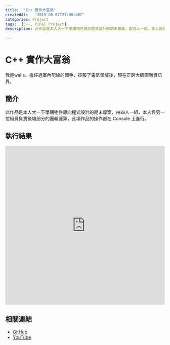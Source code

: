 ```yaml
---
title:  "C++ 實作大富翁"
createdAt:   '2019-06-01T21:00:00Z'
categories: Project
tags:  [C++, Final Project]
description: 此作品是本人大一下學期物件導向程式設計的期末專案，由四人一組，本人與另一位組員負責後端部分的邏輯運算，此項作品的操作都在 Console 上進行。

---
```

# C++ 實作大富翁
我是wells，擔任過室內配線的國手，征服了電氣領域後，現在正跨大版圖到資訊界。

## 簡介
此作品是本人大一下學期物件導向程式設計的期末專案，由四人一組，本人與另一位組員負責後端部分的邏輯運算，此項作品的操作都在 Console 上進行。

## 執行結果

<iframe width="100%" height="500" src="https://www.youtube.com/embed/u2GF4X78HGw" title="YouTube video player" frameborder="0" allow="accelerometer; autoplay; clipboard-write; encrypted-media; gyroscope; picture-in-picture" allowfullscreen></iframe>

## 相關連結
- [GitHub](https://github.com/jhang-jhe-wei/Monopoly)
- [YouTube](https://www.youtube.com/watch?v=u2GF4X78HGw)
